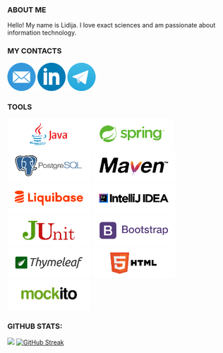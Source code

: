 ### ABOUT ME

Hello! My name is Lidija. I love exact sciences and am passionate about information technology.

### MY CONTACTS

<a href="mailto:dalilija@gmail.com"><img src="images/mail.png" alt="dalilija@gmail.com"></a>
<a href="https://www.linkedin.com/in/lidija-silantjeva-75b911244/"><img src="images/linkedin.png" alt="LinkedIn"></a>
<a href="t.me/Lidik_sila"><img src="images/telegram.png" alt="Telegram"></a>

### TOOLS

<img src="images/Java_S.png" alt="Java" height="70"><img src="./images/Spring.png" alt="Spring Framework" height="70">
<img src="./images/postgresql.png" alt="PostgreSQL" height="70">
<img src="./images/Maven.png" alt="Maven" height="70">
<img src="./images/Liquibase.png" alt="Liquibase" height="70">
<img src="./images/Intellij_IDEA.png" alt="Intellij IDEA" height="70">
<img src="./images/junit.png" alt="JUnit" height="70">
<img src="./images/bootstrap.png" alt="Bootstrap" height="70">
<img src="./images/thymeleaf_logo_300x100.png" alt="Thymeleaf" height="70">
<img src="./images/html.png" alt="html" height="70">
<img src="./images/Mockito_Logo.png" alt="Mockito" height="70">

### GITHUB STATS:

<a href="#"><img height=150 src="https://github-readme-stats.vercel.app/api/top-langs/?username=Sarabik&theme=tokyonight&hide=Shell&hide_title=true"/></a>
[![GitHub Streak](https://streak-stats.demolab.com/?user=Sarabik&theme=tokyonight)](https://git.io/streak-stats)

<!--
**Sarabik/Sarabik** is a ✨ _special_ ✨ repository because its `README.md` (this file) appears on your GitHub profile.

Here are some ideas to get you started:

- 🔭 I’m currently working on ...
- 🌱 I’m currently learning ...
- 👯 I’m looking to collaborate on ...
- 🤔 I’m looking for help with ...
- 💬 Ask me about ...
- 📫 How to reach me: ...
- 😄 Pronouns: ...
- ⚡ Fun fact: ...
-->
